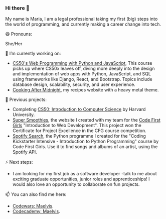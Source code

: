 ### Hi there 👋

My name is Maria, I am a legal professional taking my first (big) steps into the world of programming, and currently making a career change into tech.

😄 Pronouns: 

She/Her

🔭 I’m currently working on:

- [CS50's Web Programming with Python and JavaScript](https://cs50.harvard.edu/web/2020/), This course picks up where CS50x leaves off, diving more deeply into the design and implementation of web apps with Python, JavaScript, and SQL using frameworks like Django, React, and Bootstrap. Topics include database design, scalability, security, and user experience.
- [Cooking After Midnight](https://github.com/Maelvis/Cooking-After-Midnight), my recipes website with a heavy metal theme.


🔭 Previous projects:

- Completing [CS50: Introduction to Computer Science](https://online-learning.harvard.edu/course/cs50-introduction-computer-science) by Harvard University.
- [Super Smoothies](https://github.com/Maelvis/Super-Smoothies), the website I created with my team for the [Code First Girls](https://codefirstgirls.org.uk/) "Introduction to Web Development". This project won the Certificate for Project Excellence in the CFG course competition.
- [Spotify Search](https://github.com/Maelvis/CFG-Spotify-Search), the Python programme I created for the "Coding Kickstarter Intensive - Introduction to Python Programming" course by Code First Girls. Use it to find songs and albums of an artist, using the Spotify API.

⚡ Next steps:

- I am looking for my first job as a software developer -talk to me about exciting graduate opportunities, junior roles and apprenticeships! I would also love an opportunity to collaborate on fun projects.

📫 You can also find me here:

- [Codewars: Maelvis](https://www.codewars.com/users/Maelvis).
- [Codecademy: Maelvis](https://www.codecademy.com/profiles/Maelvis).

<!--
**Maelvis/Maelvis** is a ✨ _special_ ✨ repository because its `README.md` (this file) appears on your GitHub profile.





- 🌱 I’m currently learning ...
- 👯 I’m looking to collaborate on ...
- 🤔 I’m looking for help with ...
- 💬 Ask me about ...
- 📫 How to reach me: ...
- 😄 Pronouns: ...
- ⚡ Fun fact: ...
-->
